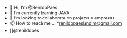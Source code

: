 - 👋 Hi, I’m @RenildoPaes
 - 🌱 I’m currently learning  JAVA 
- 💞️ I’m looking to collaborate on projetos e empresas .
- 📫 How to reach me ...
*renildopaeslandim@gmail.com
- []@renildopes
<!---
RenildoPaes/RenildoPaes is a ✨ special ✨ repository because its `README.md` (this file) appears on your GitHub profile.
You can click the Preview link to take a look at your changes.
--->
